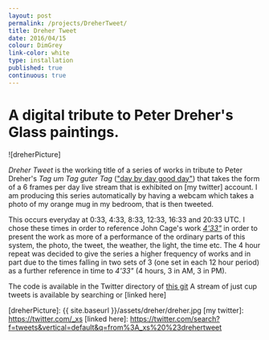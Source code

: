 ```yaml
---
layout: post
permalink: /projects/DreherTweet/
title: Dreher Tweet
date: 2016/04/15
colour: DimGrey
link-color: white
type: installation
published: true
continuous: true
---
```


# A digital tribute to Peter Dreher's Glass paintings.

![dreherPicture]

_Dreher Tweet_ is the working title of a series of works in tribute to Peter Dreher's _Tag um Tag guter Tag_ (["day by day good day"]) that takes the form of  a 6 frames per day live stream that is exhibited on [my twitter] account. I am producing this series automatically by having a webcam which takes a photo of my orange mug in my bedroom, that is then tweeted.

This occurs everyday at 0:33, 4:33, 8:33, 12:33, 16:33 and 20:33 UTC. I chose these times in order to reference John Cage's work _[4'33"]_ in order to present the work as more of a performance of the ordinary parts of this system, the photo, the tweet, the weather, the light, the time etc. The 4 hour repeat was decided to give the series a higher frequency of works and in part due to the times falling in two sets of 3 (one set in each 12 hour period) as a further reference in time to _4'33"_ (4 hours, 3 in AM, 3 in PM).

The code is available in the Twitter directory of [this git]
A stream of just cup tweets is available by searching or [linked here]

["day by day good day"]: https://en.wikipedia.org/wiki/Peter_Dreher#Tag_um_Tag_guter_Tag_.2F_Day_by_Day_good_Day
[4'33"]: https://en.wikipedia.org/wiki/4%E2%80%B233%E2%80%B3
[this git]: https://github.com/ixt/Scripts/
[dreherPicture]: {{ site.baseurl }}/assets/dreher/dreher.jpg
[my twitter]: https://twitter.com/_xs
[linked here]: https://twitter.com/search?f=tweets&vertical=default&q=from%3A_xs%20%23drehertweet
